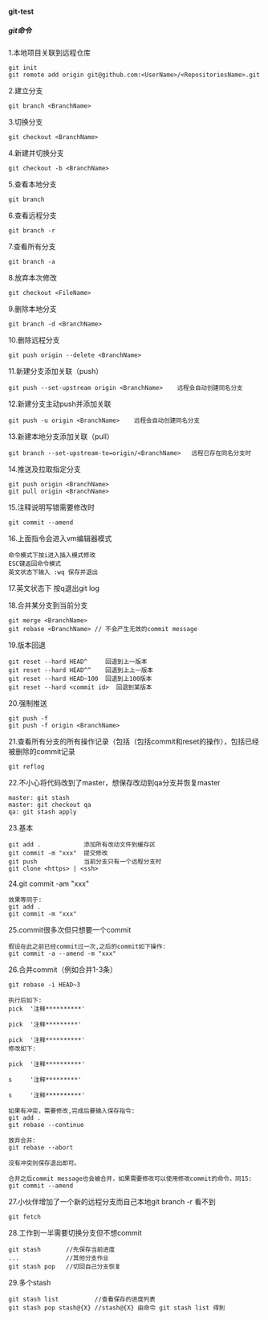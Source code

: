 #### git-test
##### git命令

1.本地项目关联到远程仓库
```git
git init
git remote add origin git@github.com:<UserName>/<RepositoriesName>.git
```

2.建立分支
```git
git branch <BranchName>
```

3.切换分支
```git
git checkout <BranchName>
```

4.新建并切换分支
```git
git checkout -b <BranchName>
```

5.查看本地分支
```git
git branch
```

6.查看远程分支
```git
git branch -r
```

7.查看所有分支
```git
git branch -a
```

8.放弃本次修改
```git
git checkout <FileName>
```

9.删除本地分支
```git
git branch -d <BranchName>
```

10.删除远程分支
```git
git push origin --delete <BranchName>
```

11.新建分支添加关联（push）
```git
git push --set-upstream origin <BranchName>    远程会自动创建同名分支
```

12.新建分支主动push并添加关联
```git
git push -u origin <BranchName>    远程会自动创建同名分支
```

13.新建本地分支添加关联（pull）
```
git branch --set-upstream-to=origin/<BranchName>   远程已存在同名分支时
```

14.推送及拉取指定分支
```git
git push origin <BranchName>
git pull origin <BranchName>
```

15.注释说明写错需要修改时
```git
git commit --amend
```

16.上面指令会进入vm编辑器模式
```git
命令模式下按i进入插入模式修改
ESC键返回命令模式
英文状态下输入 :wq 保存并退出
```

17.英文状态下 按q退出git log

18.合并某分支到当前分支
```git
git merge <BranchName>
git rebase <BranchName> // 不会产生无效的commit message
```

19.版本回退
```git
git reset --hard HEAD^     回退到上一版本
git reset --hard HEAD^^    回退到上上一版本
git reset --hard HEAD~100  回退到上100版本
git reset --hard <commit id>  回退到某版本
```

20.强制推送
```git
git push -f
git push -f origin <BranchName>
```

21.查看所有分支的所有操作记录（包括（包括commit和reset的操作），包括已经被删除的commit记录
```git
git reflog
```

22.不小心将代码改到了master，想保存改动到qa分支并恢复master
```git
master: git stash
master: git checkout qa
qa: git stash apply
```

23.基本
```git
git add .            添加所有改动文件到缓存区
git commit -m "xxx"  提交修改
git push             当前分支只有一个远程分支时
git clone <https> | <ssh>
```

24.git commit -am "xxx"
```git
效果等同于:
git add .
git commit -m "xxx"
```

25.commit很多次但只想要一个commit
```git
假设在此之前已经commit过一次,之后的commit如下操作:
git commit -a --amend -m "xxx"
```

26.合并commit（例如合并1-3条）
```git
git rebase -i HEAD~3

执行后如下:
pick  '注释**********'

pick  '注释*********'

pick  '注释**********'
修改如下:

pick  '注释**********'

s     '注释*********'

s     '注释**********'

如果有冲突，需要修改,完成后要输入保存指令:
git add .  
git rebase --continue

放弃合并:
git rebase --abort

没有冲突则保存退出即可。

合并之后commit message也会被合并，如果需要修改可以使用修改commit的命令，同15:
git commit --amend
```

27.小伙伴增加了一个新的远程分支而自己本地git branch -r 看不到
```git
git fetch
```

28.工作到一半需要切换分支但不想commit
```git
git stash       //先保存当前进度
...             //其他分支作业
git stash pop   //切回自己分支恢复
```

29.多个stash
```git
git stash list          //查看保存的进度列表
git stash pop stash@{X} //stash@{X} 由命令 git stash list 得到
```



